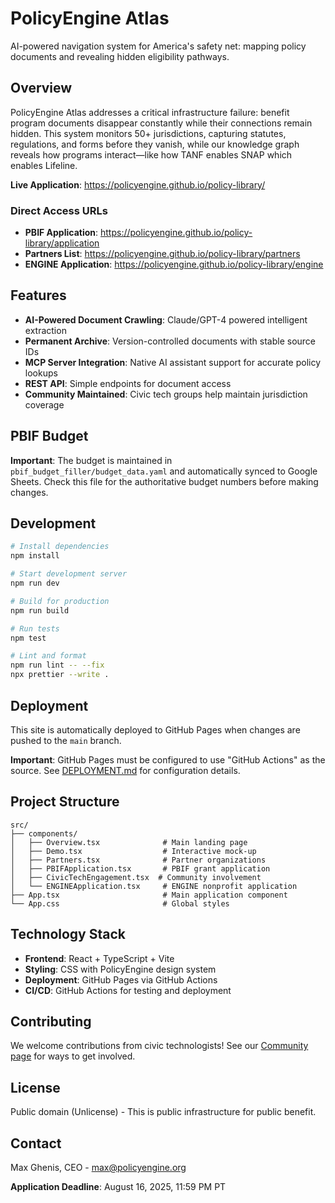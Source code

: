 # PolicyEngine Atlas

AI-powered navigation system for America's safety net: mapping policy documents and revealing hidden eligibility pathways.

## Overview

PolicyEngine Atlas addresses a critical infrastructure failure: benefit program documents disappear constantly while their connections remain hidden. This system monitors 50+ jurisdictions, capturing statutes, regulations, and forms before they vanish, while our knowledge graph reveals how programs interact—like how TANF enables SNAP which enables Lifeline.

**Live Application**: https://policyengine.github.io/policy-library/

### Direct Access URLs

- **PBIF Application**: https://policyengine.github.io/policy-library/application
- **Partners List**: https://policyengine.github.io/policy-library/partners
- **ENGINE Application**: https://policyengine.github.io/policy-library/engine

## Features

- **AI-Powered Document Crawling**: Claude/GPT-4 powered intelligent extraction
- **Permanent Archive**: Version-controlled documents with stable source IDs
- **MCP Server Integration**: Native AI assistant support for accurate policy lookups
- **REST API**: Simple endpoints for document access
- **Community Maintained**: Civic tech groups help maintain jurisdiction coverage

## PBIF Budget

**Important**: The budget is maintained in `pbif_budget_filler/budget_data.yaml` and automatically synced to Google Sheets. Check this file for the authoritative budget numbers before making changes.

## Development

```bash
# Install dependencies
npm install

# Start development server
npm run dev

# Build for production
npm run build

# Run tests
npm test

# Lint and format
npm run lint -- --fix
npx prettier --write .
```

## Deployment

This site is automatically deployed to GitHub Pages when changes are pushed to the `main` branch.

**Important**: GitHub Pages must be configured to use "GitHub Actions" as the source. See [DEPLOYMENT.md](DEPLOYMENT.md) for configuration details.

## Project Structure

```
src/
├── components/
│   ├── Overview.tsx              # Main landing page
│   ├── Demo.tsx                  # Interactive mock-up
│   ├── Partners.tsx              # Partner organizations
│   ├── PBIFApplication.tsx       # PBIF grant application
│   ├── CivicTechEngagement.tsx  # Community involvement
│   └── ENGINEApplication.tsx     # ENGINE nonprofit application
├── App.tsx                       # Main application component
└── App.css                       # Global styles
```

## Technology Stack

- **Frontend**: React + TypeScript + Vite
- **Styling**: CSS with PolicyEngine design system
- **Deployment**: GitHub Pages via GitHub Actions
- **CI/CD**: GitHub Actions for testing and deployment

## Contributing

We welcome contributions from civic technologists! See our [Community page](https://policyengine.github.io/policy-library/#civic-tech) for ways to get involved.

## License

Public domain (Unlicense) - This is public infrastructure for public benefit.

## Contact

Max Ghenis, CEO - max@policyengine.org

**Application Deadline**: August 16, 2025, 11:59 PM PT